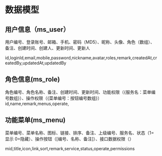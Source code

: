 # 数据模型

## 用户信息（ms_user）

用户编号、登录账号、邮箱、手机、密码（MD5）、昵称、头像、角色（数组）、备注、创建时间、创建人、更新时间、更新人

id,loginId,email,mobile,password,nickname,avatar,roles,remark,createdAt,createdBy,updatedAt,updatedBy

## 角色信息(ms_role)

角色编号、角色名称、备注、创建时间、更新时间、功能权限（{服务名：菜单编号数组}）、操作权限（{菜单编号：按钮编号数组}）
id,name,remark,menus,operate,

## 功能菜单(ms_menu)

菜单编号、菜单名称、图标、链接、排序、备注、上级编号、服务名、状态（1=显示 0=隐藏）、操作按钮（[编号、名称、备注]）、接口数据权限（）

mid,title,icon,link,sort,remark,service,status,operate,permissions
